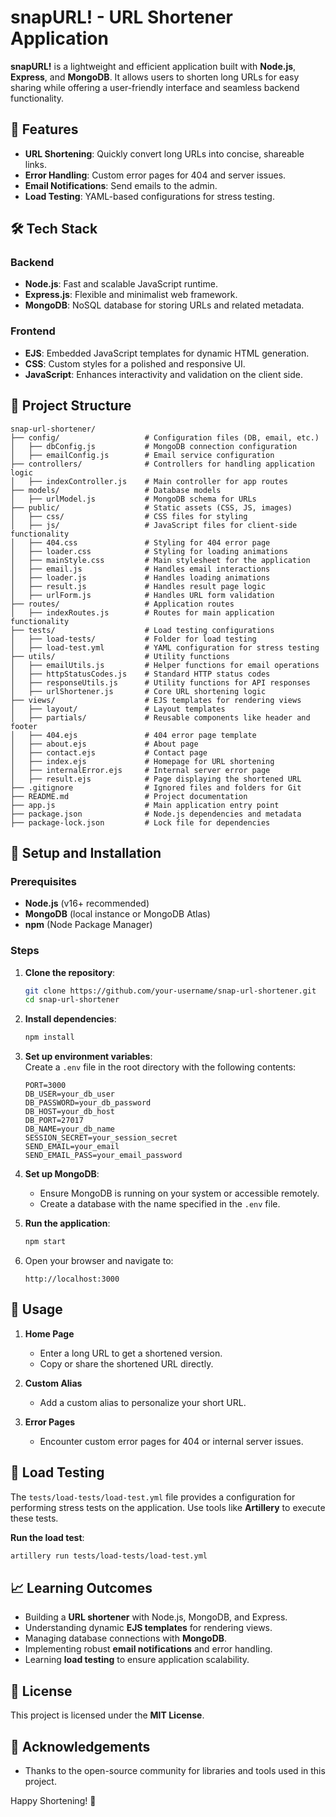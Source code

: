 # snapURL! - URL Shortener Application  

**snapURL!** is a lightweight and efficient application built with **Node.js**, **Express**, and **MongoDB**. It allows users to shorten long URLs for easy sharing while offering a user-friendly interface and seamless backend functionality.  

## 🚀 Features  

- **URL Shortening**: Quickly convert long URLs into concise, shareable links.    
- **Error Handling**: Custom error pages for 404 and server issues.    
- **Email Notifications**: Send emails to the admin.  
- **Load Testing**: YAML-based configurations for stress testing.  

## 🛠️ Tech Stack  

### Backend  
- **Node.js**: Fast and scalable JavaScript runtime.  
- **Express.js**: Flexible and minimalist web framework.  
- **MongoDB**: NoSQL database for storing URLs and related metadata.  

### Frontend  
- **EJS**: Embedded JavaScript templates for dynamic HTML generation.  
- **CSS**: Custom styles for a polished and responsive UI.  
- **JavaScript**: Enhances interactivity and validation on the client side.  

## 📂 Project Structure  

```plaintext
snap-url-shortener/
├── config/                   # Configuration files (DB, email, etc.)
│   ├── dbConfig.js           # MongoDB connection configuration
│   ├── emailConfig.js        # Email service configuration
├── controllers/              # Controllers for handling application logic
│   ├── indexController.js    # Main controller for app routes
├── models/                   # Database models
│   ├── urlModel.js           # MongoDB schema for URLs
├── public/                   # Static assets (CSS, JS, images)
│   ├── css/                  # CSS files for styling
│   ├── js/                   # JavaScript files for client-side functionality
│   ├── 404.css               # Styling for 404 error page
│   ├── loader.css            # Styling for loading animations
│   ├── mainStyle.css         # Main stylesheet for the application
│   ├── email.js              # Handles email interactions
│   ├── loader.js             # Handles loading animations
│   ├── result.js             # Handles result page logic
│   ├── urlForm.js            # Handles URL form validation
├── routes/                   # Application routes
│   ├── indexRoutes.js        # Routes for main application functionality
├── tests/                    # Load testing configurations
│   ├── load-tests/           # Folder for load testing
│   ├── load-test.yml         # YAML configuration for stress testing
├── utils/                    # Utility functions
│   ├── emailUtils.js         # Helper functions for email operations
│   ├── httpStatusCodes.js    # Standard HTTP status codes
│   ├── responseUtils.js      # Utility functions for API responses
│   ├── urlShortener.js       # Core URL shortening logic
├── views/                    # EJS templates for rendering views
│   ├── layout/               # Layout templates
│   ├── partials/             # Reusable components like header and footer
│   ├── 404.ejs               # 404 error page template
│   ├── about.ejs             # About page
│   ├── contact.ejs           # Contact page
│   ├── index.ejs             # Homepage for URL shortening
│   ├── internalError.ejs     # Internal server error page
│   ├── result.ejs            # Page displaying the shortened URL
├── .gitignore                # Ignored files and folders for Git
├── README.md                 # Project documentation
├── app.js                    # Main application entry point
├── package.json              # Node.js dependencies and metadata
├── package-lock.json         # Lock file for dependencies
```

## 🔧 Setup and Installation  

### Prerequisites  

- **Node.js** (v16+ recommended)  
- **MongoDB** (local instance or MongoDB Atlas)  
- **npm** (Node Package Manager)  

### Steps  

1. **Clone the repository**:  
   ```bash
   git clone https://github.com/your-username/snap-url-shortener.git
   cd snap-url-shortener
   ```

2. **Install dependencies**:  
   ```bash
   npm install
   ```

3. **Set up environment variables**:  
   Create a `.env` file in the root directory with the following contents:  
   ```plaintext
   PORT=3000
   DB_USER=your_db_user
   DB_PASSWORD=your_db_password
   DB_HOST=your_db_host
   DB_PORT=27017
   DB_NAME=your_db_name
   SESSION_SECRET=your_session_secret
   SEND_EMAIL=your_email
   SEND_EMAIL_PASS=your_email_password
   ```

4. **Set up MongoDB**:  
   - Ensure MongoDB is running on your system or accessible remotely.  
   - Create a database with the name specified in the `.env` file.  

5. **Run the application**:  
   ```bash
   npm start
   ```

6. Open your browser and navigate to:  
   ```plaintext
   http://localhost:3000
   ```

## 📜 Usage  

1. **Home Page**  
   - Enter a long URL to get a shortened version.  
   - Copy or share the shortened URL directly.  

2. **Custom Alias**  
   - Add a custom alias to personalize your short URL.  

3. **Error Pages**  
   - Encounter custom error pages for 404 or internal server issues.  

## 🧪 Load Testing  

The `tests/load-tests/load-test.yml` file provides a configuration for performing stress tests on the application. Use tools like **Artillery** to execute these tests.  

**Run the load test**:  
```bash
artillery run tests/load-tests/load-test.yml
```

## 📈 Learning Outcomes  

- Building a **URL shortener** with Node.js, MongoDB, and Express.  
- Understanding dynamic **EJS templates** for rendering views.  
- Managing database connections with **MongoDB**.  
- Implementing robust **email notifications** and error handling.  
- Learning **load testing** to ensure application scalability.  

## 📜 License  

This project is licensed under the **MIT License**.

## 🌟 Acknowledgements  

- Thanks to the open-source community for libraries and tools used in this project.   

Happy Shortening! 🎉  